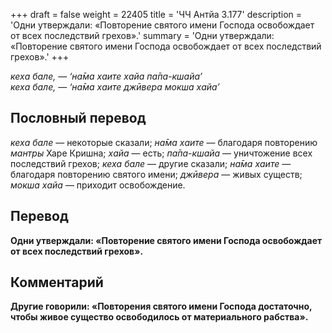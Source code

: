 +++
draft = false
weight = 22405
title = 'ЧЧ Антйа 3.177'
description = 'Одни утверждали: «Повторение святого имени Господа освобождает от всех последствий грехов».'
summary = 'Одни утверждали: «Повторение святого имени Господа освобождает от всех последствий грехов».'
+++

_кеха бале, — ‘на̄ма хаите хайа па̄па-кшайа’  
кеха бале, — ‘на̄ма хаите джӣвера мокша хайа’_

## Пословный перевод

_кеха_ _бале_ — некоторые сказали; _на̄ма_ _хаите_ — благодаря повторению _мантры_ Харе Кришна; _хайа_ — есть; _па̄па_\-_кшайа_ — уничтожение всех последствий грехов; _кеха_ _бале_ — другие сказали; _на̄ма_ _хаите_ — благодаря повторению святого имени; _джӣвера_ — живых существ; _мокша_ _хайа_ — приходит освобождение.

## Перевод

**Одни утверждали: «Повторение святого имени Господа освобождает от всех последствий грехов».**

## Комментарий

**Другие говорили: «Повторения святого имени Господа достаточно, чтобы живое существо освободилось от материального рабства».**
